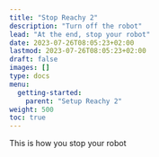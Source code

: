 ```yaml
---
title: "Stop Reachy 2"
description: "Turn off the robot"
lead: "At the end, stop your robot"
date: 2023-07-26T08:05:23+02:00
lastmod: 2023-07-26T08:05:23+02:00
draft: false
images: []
type: docs
menu:
  getting-started:
    parent: "Setup Reachy 2"
weight: 500
toc: true
---
```


This is how you stop your robot